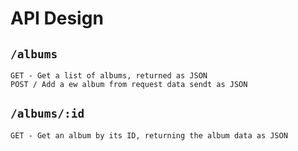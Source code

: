 # API Design

## `/albums`
    GET - Get a list of albums, returned as JSON
    POST / Add a ew album from request data sendt as JSON

## `/albums/:id`
    GET - Get an album by its ID, returning the album data as JSON